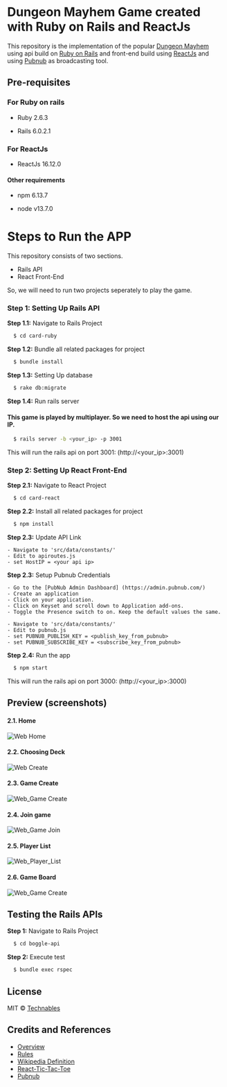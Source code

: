 

# Dungeon Mayhem Game created with Ruby on Rails and ReactJs

This repository is the implementation of the popular [Dungeon Mayhem](https://media.wizards.com/2019/dnd/downloads/DnD_Mayhem.pdf) using api build on [Ruby on Rails](https://rubyonrails.org/) and front-end build using [ReactJs](https://reactjs.org/) and using [Pubnub](https://admin.pubnub.com/) as broadcasting tool.


## Pre-requisites
  

### For Ruby on rails

  - Ruby 2.6.3

  - Rails 6.0.2.1

### For ReactJs

  - ReactJs 16.12.0
  
 #### Other requirements
  - npm 6.13.7
  
  - node v13.7.0
  
# Steps to Run the APP

This repository consists of two sections.
  - Rails API
  - React Front-End
 
So, we will need to run two projects seperately to play the game.

### Step 1: Setting Up Rails API
  
  **Step 1.1:** Navigate to Rails Project
  ```bash
    $ cd card-ruby
  ```
  **Step 1.2:** Bundle all related packages for project
  ```bash
    $ bundle install
  ```
  
  **Step 1.3:** Setting Up database
  ```bash
    $ rake db:migrate
  ```
 
  **Step 1.4:** Run rails server
   #### This game is played by multiplayer. So we need to host the api using our IP.
  ```bash
    $ rails server -b <your_ip> -p 3001
  ```
  
  This will run the rails api on port 3001: (http://<your_ip>:3001)
  

### Step 2: Setting Up React Front-End
  **Step 2.1:** Navigate to React Project
  ```bash
    $ cd card-react
  ```
  **Step 2.2:** Install all related packages for project
  ```bash
    $ npm install
  ```
  
  **Step 2.3:** Update API Link
  ```
  - Navigate to 'src/data/constants/'
  - Edit to apiroutes.js
  - set HostIP = <your api ip> 
   ```   
   **Step 2.3:** Setup Pubnub Credentials
  ```
  - Go to the [PubNub Admin Dashboard] (https://admin.pubnub.com/)
  - Create an application
  - Click on your application. 
  - Click on Keyset and scroll down to Application add-ons. 
  - Toggle the Presence switch to on. Keep the default values the same.
  
  - Navigate to 'src/data/constants/'
  - Edit to pubnub.js
  - set PUBNUB_PUBLISH_KEY = <publish_key_from_pubnub> 
  - set PUBNUB_SUBSCRIBE_KEY = <subscribe_key_from_pubnub> 
   ```     
  
  **Step 2.4:** Run the app
  ```bash
    $ npm start
  ```
  
  This will run the rails api on port 3000: (http://<your_ip>:3000)
  
  
## Preview (screenshots)


#### 2.1. Home
![Web Home](resources/HomePage.png)

#### 2.2. Choosing Deck
![Web Create](resources/CreateGame.png)
#### 2.3. Game Create
![Web_Game Create](resources/game-created.png)
#### 2.4. Join game
![Web_Game Join](resources/joingame.png)
#### 2.5. Player List
![Web_Player_List](resources/playerjoined.png)
#### 2.6. Game Board
![Web_Game Create](resources/gameboard.png)


## Testing the Rails APIs

**Step 1:** Navigate to Rails Project
  ```bash
    $ cd boggle-api
  ```
**Step 2:** Execute test
  ```bash
    $ bundle exec rspec
  ```




## License

MIT © [Technables](https://github.com/technables) 
  
  
## Credits and References
- [Overview](https://dnd.wizards.com/products/tabletop-games/rpg-products-board-card-games/dungeon-mayhem)
- [Rules](https://media.wizards.com/2019/dnd/downloads/DnD_Mayhem.pdf)
- [Wikipedia Definition](https://en.wikipedia.org/wiki/Boggle)
- [React-Tic-Tac-Toe](https://github.com/ocastroa/react-tictactoe)
- [Pubnub](https://admin.pubnub.com/)
  

